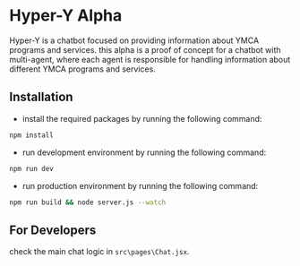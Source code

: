 # Hyper-Y Alpha

Hyper-Y is a chatbot focused on providing information about YMCA programs and services.
this alpha is a proof of concept for a chatbot with multi-agent, where each agent is responsible for handling information about different YMCA programs and services.

## Installation

* install the required packages by running the following command:

```bash
npm install
```

* run development environment by running the following command:

```bash 
npm run dev
```

* run production environment by running the following command:

```bash
npm run build && node server.js --watch
``` 

## For Developers

check the main chat logic in `src\pages\Chat.jsx`.